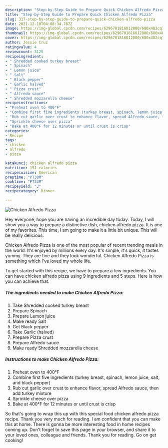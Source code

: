 ```yaml
---
description: "Step-by-Step Guide to Prepare Quick Chicken Alfredo Pizza"
title: "Step-by-Step Guide to Prepare Quick Chicken Alfredo Pizza"
slug: 317-step-by-step-guide-to-prepare-quick-chicken-alfredo-pizza
date: 2021-12-10T04:08:34.787Z
image: https://img-global.cpcdn.com/recipes/6296701816012800/680x482cq70/chicken-alfredo-pizza-recipe-main-photo.jpg
thumbnail: https://img-global.cpcdn.com/recipes/6296701816012800/680x482cq70/chicken-alfredo-pizza-recipe-main-photo.jpg
cover: https://img-global.cpcdn.com/recipes/6296701816012800/680x482cq70/chicken-alfredo-pizza-recipe-main-photo.jpg
author: Jessie Cruz
ratingvalue: 4
reviewcount: 3125
recipeingredient:
- " Shredded cooked turkey breast"
- " Spinach"
- " Lemon juice"
- " Salt"
- " Black pepper"
- " Garlic halved"
- " Pizza crust"
- " Alfredo sauce"
- " Shredded mozzarella cheese"
recipeinstructions:
- "Preheat oven to 400°F"
- "Combine first five ingredients (turkey breast, spinach, lemon juice, salt, and black pepper)"
- "Rub cut garlic over crust to enhance flavor, spread Alfredo sauce, then add turkey mixture"
- "Sprinkle cheese over pizza"
- "Bake at 400°F for 12 minutes or until crust is crisp"
categories:
- Recipe
tags:
- chicken
- alfredo
- pizza

katakunci: chicken alfredo pizza 
nutrition: 151 calories
recipecuisine: American
preptime: "PT38M"
cooktime: "PT33M"
recipeyield: "3"
recipecategory: Dinner

---
```



![Chicken Alfredo Pizza](https://img-global.cpcdn.com/recipes/6296701816012800/680x482cq70/chicken-alfredo-pizza-recipe-main-photo.jpg)

Hey everyone, hope you are having an incredible day today. Today, I will show you a way to prepare a distinctive dish, chicken alfredo pizza. It is one of my favorites. This time, I am going to make it a little bit unique. This will be really delicious.



Chicken Alfredo Pizza is one of the most popular of recent trending meals in the world. It's enjoyed by millions every day. It's simple, it's quick, it tastes yummy. They are fine and they look wonderful. Chicken Alfredo Pizza is something which I've loved my whole life.


To get started with this recipe, we have to prepare a few ingredients. You can have chicken alfredo pizza using 9 ingredients and 5 steps. Here is how you can achieve that.

<!--inarticleads1-->

##### The ingredients needed to make Chicken Alfredo Pizza:

1. Take  Shredded cooked turkey breast
1. Prepare  Spinach
1. Prepare  Lemon juice
1. Make ready  Salt
1. Get  Black pepper
1. Take  Garlic (halved)
1. Prepare  Pizza crust
1. Prepare  Alfredo sauce
1. Make ready  Shredded mozzarella cheese




<!--inarticleads2-->

##### Instructions to make Chicken Alfredo Pizza:

1. Preheat oven to 400°F
1. Combine first five ingredients (turkey breast, spinach, lemon juice, salt, and black pepper)
1. Rub cut garlic over crust to enhance flavor, spread Alfredo sauce, then add turkey mixture
1. Sprinkle cheese over pizza
1. Bake at 400°F for 12 minutes or until crust is crisp




So that's going to wrap this up with this special food chicken alfredo pizza recipe. Thank you very much for reading. I am confident that you can make this at home. There is gonna be more interesting food in home recipes coming up. Don't forget to save this page in your browser, and share it to your loved ones, colleague and friends. Thank you for reading. Go on get cooking!
